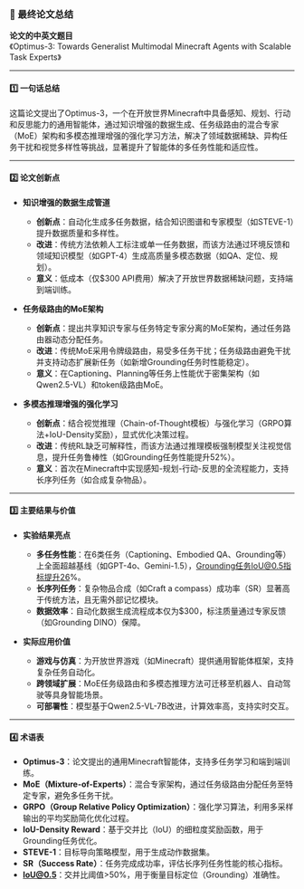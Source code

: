 ### 📄 最终论文总结  

**论文的中英文题目**  
《Optimus-3: Towards Generalist Multimodal Minecraft Agents with Scalable Task Experts》  

---

#### 1️⃣ 一句话总结  
这篇论文提出了Optimus-3，一个在开放世界Minecraft中具备感知、规划、行动和反思能力的通用智能体，通过知识增强的数据生成、任务级路由的混合专家（MoE）架构和多模态推理增强的强化学习方法，解决了领域数据稀缺、异构任务干扰和视觉多样性等挑战，显著提升了智能体的多任务性能和适应性。  

---

#### 2️⃣ 论文创新点  

* **知识增强的数据生成管道**  
  - **创新点**：自动化生成多任务数据，结合知识图谱和专家模型（如STEVE-1）提升数据质量和多样性。  
  - **改进**：传统方法依赖人工标注或单一任务数据，而该方法通过环境反馈和领域知识模型（如GPT-4）生成高质量多模态数据（如QA、定位、规划）。  
  - **意义**：低成本（仅$300 API费用）解决了开放世界数据稀缺问题，支持端到端训练。  

* **任务级路由的MoE架构**  
  - **创新点**：提出共享知识专家与任务特定专家分离的MoE架构，通过任务路由器动态分配任务。  
  - **改进**：传统MoE采用令牌级路由，易受多任务干扰；任务级路由避免干扰并支持动态扩展新任务（如新增Grounding任务时性能稳定）。  
  - **意义**：在Captioning、Planning等任务上性能优于密集架构（如Qwen2.5-VL）和token级路由MoE。  

* **多模态推理增强的强化学习**  
  - **创新点**：结合视觉推理（Chain-of-Thought模板）与强化学习（GRPO算法+IoU-Density奖励），显式优化决策过程。  
  - **改进**：传统RL缺乏可解释性，而该方法通过推理模板强制模型关注视觉信息，提升任务鲁棒性（如Grounding任务性能提升52%）。  
  - **意义**：首次在Minecraft中实现感知-规划-行动-反思的全流程能力，支持长序列任务（如合成复杂物品）。  

---

#### 3️⃣ 主要结果与价值  

* **实验结果亮点**  
  - **多任务性能**：在6类任务（Captioning、Embodied QA、Grounding等）上全面超越基线（如GPT-4o、Gemini-1.5），Grounding任务IoU@0.5指标提升26%。  
  - **长序列任务**：复杂物品合成（如Craft a compass）成功率（SR）显著高于传统方法，且无需外部记忆模块。  
  - **数据效率**：自动化数据生成流程成本仅为$300，标注质量通过专家反馈（如Grounding DINO）保障。  

* **实际应用价值**  
  - **游戏与仿真**：为开放世界游戏（如Minecraft）提供通用智能体框架，支持复杂任务自动化。  
  - **跨领域扩展**：MoE任务级路由和多模态推理方法可迁移至机器人、自动驾驶等具身智能场景。  
  - **可部署性**：模型基于Qwen2.5-VL-7B改进，计算效率高，支持实时交互。  

---

#### 4️⃣ 术语表  

* **Optimus-3**：论文提出的通用Minecraft智能体，支持多任务学习和端到端训练。  
* **MoE（Mixture-of-Experts）**：混合专家架构，通过任务级路由分配任务至特定专家，避免多任务干扰。  
* **GRPO（Group Relative Policy Optimization）**：强化学习算法，利用多采样输出的平均奖励简化优化过程。  
* **IoU-Density Reward**：基于交并比（IoU）的细粒度奖励函数，用于Grounding任务优化。  
* **STEVE-1**：目标导向策略模型，用于生成动作数据集。  
* **SR（Success Rate）**：任务完成成功率，评估长序列任务性能的核心指标。  
* **IoU@0.5**：交并比阈值>50%，用于衡量目标定位（Grounding）准确性。